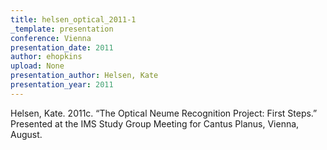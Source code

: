 ```yaml
---
title: helsen_optical_2011-1
_template: presentation
conference: Vienna
presentation_date: 2011
author: ehopkins
upload: None
presentation_author: Helsen, Kate
presentation_year: 2011
---
```

Helsen, Kate. 2011c. “The Optical Neume Recognition Project: First Steps.” Presented at the IMS Study Group Meeting for Cantus Planus, Vienna, August.